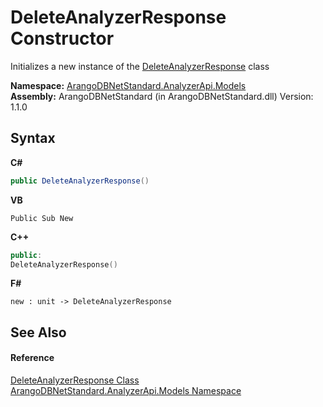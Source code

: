 # DeleteAnalyzerResponse Constructor 
 

Initializes a new instance of the <a href="1dc37d89-fe12-0780-aef1-40530b18364f">DeleteAnalyzerResponse</a> class

**Namespace:**&nbsp;<a href="a2e54104-4ead-c0d1-eaad-3d92d56c8fb7">ArangoDBNetStandard.AnalyzerApi.Models</a><br />**Assembly:**&nbsp;ArangoDBNetStandard (in ArangoDBNetStandard.dll) Version: 1.1.0

## Syntax

**C#**<br />
``` C#
public DeleteAnalyzerResponse()
```

**VB**<br />
``` VB
Public Sub New
```

**C++**<br />
``` C++
public:
DeleteAnalyzerResponse()
```

**F#**<br />
``` F#
new : unit -> DeleteAnalyzerResponse
```


## See Also


#### Reference
<a href="1dc37d89-fe12-0780-aef1-40530b18364f">DeleteAnalyzerResponse Class</a><br /><a href="a2e54104-4ead-c0d1-eaad-3d92d56c8fb7">ArangoDBNetStandard.AnalyzerApi.Models Namespace</a><br />
